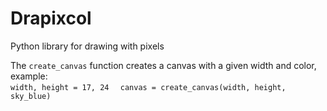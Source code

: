 # Drapixcol
Python library for drawing with pixels<br />

The `create_canvas` function creates a canvas with a given width and color, example:<br />
```width, height = 17, 24  ```
```canvas = create_canvas(width, height, sky_blue)```
